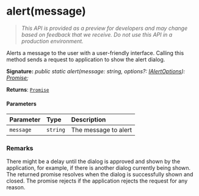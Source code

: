 # alert(message)

> _This API is provided as a preview for developers and may change based on feedback that we receive.  Do not use this API in a production environment._

Alerts a message to the user with a user-friendly interface. Calling this method sends a request to application to show the alert dialog.

**Signature:** _public static alert(message: string, options?: [IAlertOptions](../../sp-dialog.api/interface/ialertoptions.md)): [Promise](../../web-apis.api/class/promise.md)<void>;_

**Returns**: [`Promise`](../../web-apis.api/class/promise.md)<void>





#### Parameters


| Parameter	   | Type    | Description |
|:-------------|:---------------|:------------|
| `message`    | `string` | The message to alert |


### Remarks

There might be a delay until the dialog is approved and shown by the application, for example, if there is another dialog currently being shown. The returned promise resolves when the dialog is successfully shown and closed. The promise rejects if the application rejects the request for any reason.

